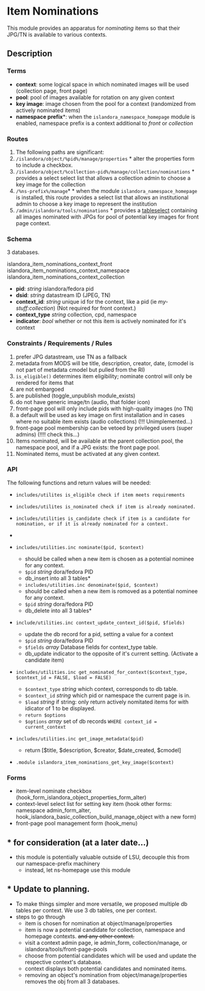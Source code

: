 # Item Nominations

This module provides an apparatus for _nominating_ items so that their JPG/TN is available to various contexts.

## Description

### Terms

* **context**: some logical space in which nominated images will be used (collection page, front page)
* **pool**: pool of images available for rotation on any given context
* **key image**: image chosen from the pool for a context (randomized from actively nominated items)
* **namespace prefix***: when the `islandora_namespace_homepage` module is enabled, namespace prefix is a context additional to _front_ or _collection_

### Routes

1. The following paths are significant:
  1. `/islandora/object/%pid%/manage/properties`
    * alter the properties form to include a checkbox.
  2. `/islandora/object/%collection-pid%/manage/collection/nominations`
    * provides a select select list that allows a collection admin to choose a key image for the collection
  3. `/%ns-prefix%/manage`*
    * when the module `islandora_namespace_homepage` is installed, this route provides a select list that allows an institutional admin to choose a key image to represent the institution
  4. `/admin/islandora/tools/nominations`
    * provides a [tableselect](https://api.drupal.org/api/drupal/includes%21form.inc/function/theme_tableselect/7.x) containing all images nominated with JPGs for pool of potential key images for front page context.

### Schema

3 databases. 

islandora_item_nominations_context_front
islandora_item_nominations_context_namespace
islandora_item_nominations_context_collection

* **pid**: _string_ islandora/fedora pid
* **dsid**: _string_ datastream ID (JPEG, TN)
* **context_id**: _string_ unique id for the context, like  a pid (ie _my-stuff:collection_) (Not required for front context.)
* **context_type** _string_ collection, cpd, namespace
* **indicator**: _bool_ whether or not this item is actively nominated for it's context

### Constraints / Requirements / Rules

1. prefer JPG datastream, use TN as a fallback
2. metadata from MODS will be title, description, creator, date, (cmodel is not part of metadata cmodel but pulled from the RI)
3. `is_eligible()` determines item eligibility; nominate control will only be rendered for items that
  1. are not embargoed
  2. are published (toggle_unpublish module_exists)
  3. do not have generic image/tn (audio, that folder icon)
4. front-page pool will only include pids with high-quality images (no TN)
5. a default will be used as key image on first installation and in cases where no suitable item exists (audio collections) (!!! Unimplemented...)
6. front-page pool membership can be vetoed by privileged users (super admins) (!!!! check this...)
7. Items nominated, will be available at the parent collection pool, the namespace pool, and if a JPG exists: the front page pool.
8. Nominated items, must be activated at any given context.

### API
The following functions and return values will be needed:

* `includes/utilites is_eligible check if item meets requirements`
* `includes/utilites is_nominated check if item is already nominated.`

* `includes/utilities is_candidate check if item is a candidate for nomination, or if it is already nominated for a context.`
* 

* `includes/utilities.inc nominate($pid, $context)`
  * should be called when a new item is chosen as a potential nominee for any context.
  * `$pid` _string_ dora/fedora PID
  * db_insert into all 3 tables* 
  * `includes/utilities.inc denominate($pid, $context)`
  * should be called when a new item is romoved as a potential nominee for any context.
  * `$pid` _string_ dora/fedora PID
  * db_delete into all 3 tables* 
  
* `include/utilities.inc context_update_context_id($pid, $fields)`
  * update the db record for a pid, setting a value for a context
  * `$pid` _string_ dora/fedora PID
  * `$fields` _array_ Database fields for context_type table.
  * db_update indicator to the opposite of it's current setting. (Activate a candidate item)

* `includes/utilities.inc get_nominated_for_context($context_type, $context_id = FALSE, $load = FALSE)`
  * `$context_type` _string_ which context, corresponds to db table.
  * `$context_id` _string_ which pid or namespace the current page is in.
  * `$load` _string_ if string: only return actively nomitated items for with idicator of 1 to be displayed.
  * `return $options`
  * `$options` _array_ set of db records `WHERE context_id = current_context`

* `includes/utilities.inc get_image_metadata($pid)`
  * return [$title, $description, $creator, $date_created, $cmodel]

* `.module islandora_item_nominations_get_key_image($context)`

### Forms
* item-level nominate checkbox (hook_form_islandora_object_properties_form_alter)
* context-level select list for setting key item (hook other forms: namespace admin_form_alter,  hook_islandora_basic_collection_build_manage_object with a new form) 
* front-page pool management form (hook_menu)

## * for consideration (at a later date...)
* this module is potentially valuable outside of LSU, decouple this from our namespace-prefix machinery
  * instead, let ns-homepage use this module

## * Update to planning.
* To make things simpler and more versatile, we proposed multiple db tables per context. We use 3 db tables, one per context. 
* steps to go through
  * item is chosen for nomination at object/manage/properties
  * item is now a potential candidate for collection, namespace and homepage contexts. ~~and any other context.~~
  * visit a context admin page, ie admin_form, collection/manage, or islandora/tools/front-page-pools
  * choose from potential candidates which will be used and update the respective context's database.
  * context displays both potential candidates and nominated items.
  * removing an object's nomination from object/manage/properties removes the obj from all 3 databases.
